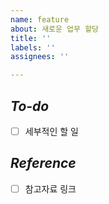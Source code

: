 ```yaml
---
name: feature
about: 새로운 업무 할당
title: ''
labels: ''
assignees: ''

---
```


## *To-do*
- [ ] 세부적인 할 일

## *Reference*
- [ ] 참고자료 링크
